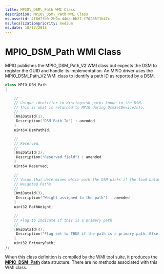 ```yaml
---
title: MPIO\_DSM\_Path WMI Class
description: MPIO\_DSM\_Path WMI Class
ms.assetid: 4f8d7fb0-2b9a-44dc-bb87-f70285f1b47c
ms.localizationpriority: medium
ms.date: 10/17/2018
---
```


# MPIO\_DSM\_Path WMI Class


MPIO publishes the MPIO\_DSM\_Path\_V2 WMI class but expects the DSM to register the GUID and handle its implementation. An MPIO driver uses the MPIO\_DSM\_Path\_V2 WMI class to identify a path ID as reported by a DSM.

```cpp
class MPIO_DSM_Path
{

    //
    // Unique identifier to distinguish paths known to the DSM.
    // This is what is returned to MPIO during DsmSetDeviceInfo.
    //
    [WmiDataId(1),
     Description("DSM Path Id") : amended
    ]
    uint64 DsmPathId;

    //
    // Reserved.
    //
    [WmiDataId(2),
     Description("Reserved field") : amended
    ]
    uint64 Reserved;

    //
    // Value that determines which path the DSM picks if the load balance is
    // Weighted Paths.
    //
    [WmiDataId(3),
     Description("Weight assigned to the path") : amended
    ]
    uint32 PathWeight;

    //
    // Flag to indicate if this is a primary path.
    //
    [WmiDataId(4),
     Description("Flag set to TRUE if the path is a primary path. Else FALSE.") : amended
    ]
    uint32 PrimaryPath;
};
```

When this class definition is compiled by the WMI tool suite, it produces the [**MPIO\_DSM\_Path**](https://msdn.microsoft.com/library/windows/hardware/ff562382) data structure. There are no methods associated with this WMI class.

 

 





